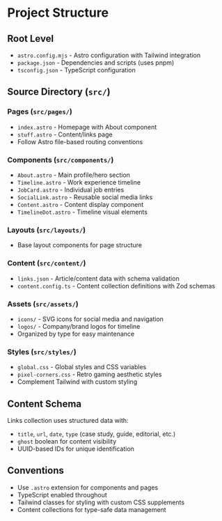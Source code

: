 # Project Structure

## Root Level
- `astro.config.mjs` - Astro configuration with Tailwind integration
- `package.json` - Dependencies and scripts (uses pnpm)
- `tsconfig.json` - TypeScript configuration

## Source Directory (`src/`)

### Pages (`src/pages/`)
- `index.astro` - Homepage with About component
- `stuff.astro` - Content/links page
- Follow Astro file-based routing conventions

### Components (`src/components/`)
- `About.astro` - Main profile/hero section
- `Timeline.astro` - Work experience timeline
- `JobCard.astro` - Individual job entries
- `SocialLink.astro` - Reusable social media links
- `Content.astro` - Content display component
- `TimelineDot.astro` - Timeline visual elements

### Layouts (`src/layouts/`)
- Base layout components for page structure

### Content (`src/content/`)
- `links.json` - Article/content data with schema validation
- `content.config.ts` - Content collection definitions with Zod schemas

### Assets (`src/assets/`)
- `icons/` - SVG icons for social media and navigation
- `logos/` - Company/brand logos for timeline
- Organized by type for easy maintenance

### Styles (`src/styles/`)
- `global.css` - Global styles and CSS variables
- `pixel-corners.css` - Retro gaming aesthetic styles
- Complement Tailwind with custom styling

## Content Schema
Links collection uses structured data with:
- `title`, `url`, `date`, `type` (case study, guide, editorial, etc.)
- `ghost` boolean for content visibility
- UUID-based IDs for unique identification

## Conventions
- Use `.astro` extension for components and pages
- TypeScript enabled throughout
- Tailwind classes for styling with custom CSS supplements
- Content collections for type-safe data management